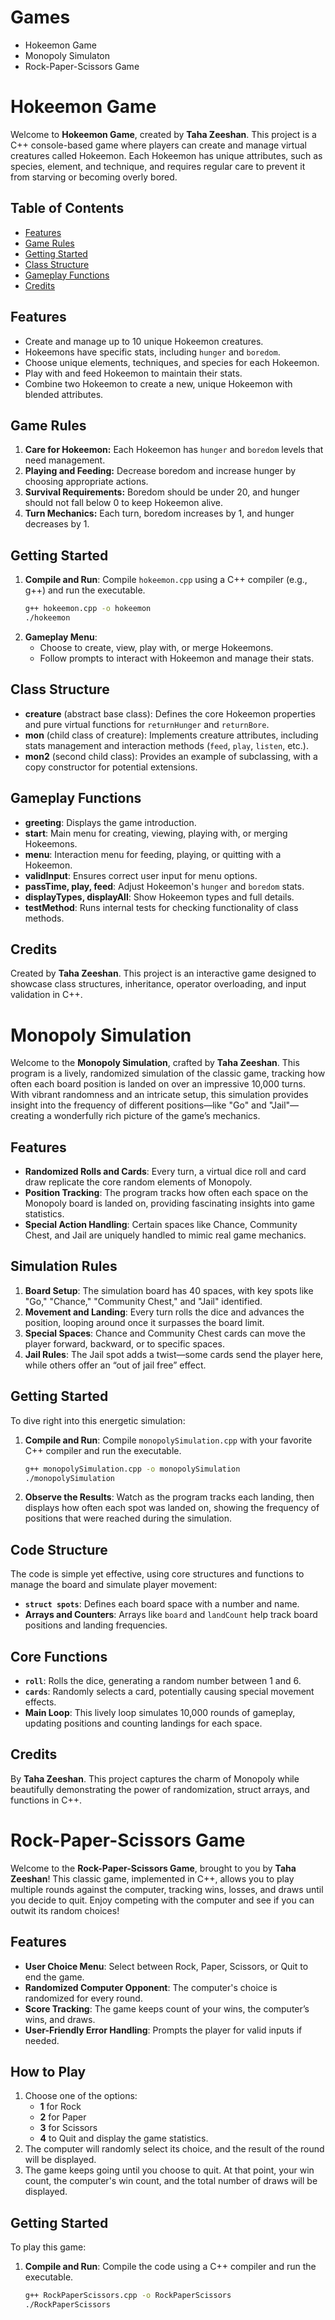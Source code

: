 # Games
- Hokeemon Game
- Monopoly Simulaton
- Rock-Paper-Scissors Game
  
# Hokeemon Game

Welcome to **Hokeemon Game**, created by **Taha Zeeshan**. This project is a C++ console-based game where players can create and manage virtual creatures called Hokeemon. Each Hokeemon has unique attributes, such as species, element, and technique, and requires regular care to prevent it from starving or becoming overly bored.

## Table of Contents
- [Features](#features)
- [Game Rules](#game-rules)
- [Getting Started](#getting-started)
- [Class Structure](#class-structure)
- [Gameplay Functions](#gameplay-functions)
- [Credits](#credits)

## Features
- Create and manage up to 10 unique Hokeemon creatures.
- Hokeemons have specific stats, including `hunger` and `boredom`.
- Choose unique elements, techniques, and species for each Hokeemon.
- Play with and feed Hokeemon to maintain their stats.
- Combine two Hokeemon to create a new, unique Hokeemon with blended attributes.

## Game Rules
1. **Care for Hokeemon:** Each Hokeemon has `hunger` and `boredom` levels that need management.
2. **Playing and Feeding:** Decrease boredom and increase hunger by choosing appropriate actions.
3. **Survival Requirements:** Boredom should be under 20, and hunger should not fall below 0 to keep Hokeemon alive.
4. **Turn Mechanics:** Each turn, boredom increases by 1, and hunger decreases by 1.

## Getting Started
1. **Compile and Run**: Compile `hokeemon.cpp` using a C++ compiler (e.g., g++) and run the executable.
    ```bash
    g++ hokeemon.cpp -o hokeemon
    ./hokeemon
    ```
2. **Gameplay Menu**:
    - Choose to create, view, play with, or merge Hokeemons.
    - Follow prompts to interact with Hokeemon and manage their stats.

## Class Structure

- **creature** (abstract base class): Defines the core Hokeemon properties and pure virtual functions for `returnHunger` and `returnBore`.
- **mon** (child class of creature): Implements creature attributes, including stats management and interaction methods (`feed`, `play`, `listen`, etc.).
- **mon2** (second child class): Provides an example of subclassing, with a copy constructor for potential extensions.

## Gameplay Functions
- **greeting**: Displays the game introduction.
- **start**: Main menu for creating, viewing, playing with, or merging Hokeemons.
- **menu**: Interaction menu for feeding, playing, or quitting with a Hokeemon.
- **validInput**: Ensures correct user input for menu options.
- **passTime, play, feed**: Adjust Hokeemon's `hunger` and `boredom` stats.
- **displayTypes, displayAll**: Show Hokeemon types and full details.
- **testMethod**: Runs internal tests for checking functionality of class methods.

## Credits
Created by **Taha Zeeshan**. This project is an interactive game designed to showcase class structures, inheritance, operator overloading, and input validation in C++.

# Monopoly Simulation

Welcome to the **Monopoly Simulation**, crafted by **Taha Zeeshan**. This program is a lively, randomized simulation of the classic game, tracking how often each board position is landed on over an impressive 10,000 turns. With vibrant randomness and an intricate setup, this simulation provides insight into the frequency of different positions—like "Go" and "Jail"—creating a wonderfully rich picture of the game’s mechanics.

## Features
- **Randomized Rolls and Cards**: Every turn, a virtual dice roll and card draw replicate the core random elements of Monopoly.
- **Position Tracking**: The program tracks how often each space on the Monopoly board is landed on, providing fascinating insights into game statistics.
- **Special Action Handling**: Certain spaces like Chance, Community Chest, and Jail are uniquely handled to mimic real game mechanics.

## Simulation Rules
1. **Board Setup**: The simulation board has 40 spaces, with key spots like "Go," "Chance," "Community Chest," and "Jail" identified.
2. **Movement and Landing**: Every turn rolls the dice and advances the position, looping around once it surpasses the board limit.
3. **Special Spaces**: Chance and Community Chest cards can move the player forward, backward, or to specific spaces.
4. **Jail Rules**: The Jail spot adds a twist—some cards send the player here, while others offer an “out of jail free” effect.

## Getting Started
To dive right into this energetic simulation:
1. **Compile and Run**: Compile `monopolySimulation.cpp` with your favorite C++ compiler and run the executable.
    ```bash
    g++ monopolySimulation.cpp -o monopolySimulation
    ./monopolySimulation
    ```
2. **Observe the Results**: Watch as the program tracks each landing, then displays how often each spot was landed on, showing the frequency of positions that were reached during the simulation.

## Code Structure
The code is simple yet effective, using core structures and functions to manage the board and simulate player movement:
- **`struct spots`**: Defines each board space with a number and name.
- **Arrays and Counters**: Arrays like `board` and `landCount` help track board positions and landing frequencies.

## Core Functions
- **`roll`**: Rolls the dice, generating a random number between 1 and 6.
- **`cards`**: Randomly selects a card, potentially causing special movement effects.
- **Main Loop**: This lively loop simulates 10,000 rounds of gameplay, updating positions and counting landings for each space.

## Credits
By **Taha Zeeshan**. This project captures the charm of Monopoly while beautifully demonstrating the power of randomization, struct arrays, and functions in C++.

# Rock-Paper-Scissors Game

Welcome to the **Rock-Paper-Scissors Game**, brought to you by **Taha Zeeshan**! This classic game, implemented in C++, allows you to play multiple rounds against the computer, tracking wins, losses, and draws until you decide to quit. Enjoy competing with the computer and see if you can outwit its random choices!

## Features
- **User Choice Menu**: Select between Rock, Paper, Scissors, or Quit to end the game.
- **Randomized Computer Opponent**: The computer's choice is randomized for every round.
- **Score Tracking**: The game keeps count of your wins, the computer’s wins, and draws.
- **User-Friendly Error Handling**: Prompts the player for valid inputs if needed.

## How to Play
1. Choose one of the options:
   - **1** for Rock
   - **2** for Paper
   - **3** for Scissors
   - **4** to Quit and display the game statistics.
2. The computer will randomly select its choice, and the result of the round will be displayed.
3. The game keeps going until you choose to quit. At that point, your win count, the computer's win count, and the total number of draws will be displayed.

## Getting Started
To play this game:
1. **Compile and Run**: Compile the code using a C++ compiler and run the executable.
   ```bash
   g++ RockPaperScissors.cpp -o RockPaperScissors
   ./RockPaperScissors



